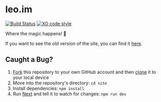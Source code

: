 # leo.im

[![Build Status](https://travis-ci.org/leo/site.svg?branch=master)](https://travis-ci.org/leo/site)
[![XO code style](https://img.shields.io/badge/code_style-XO-5ed9c7.svg)](https://github.com/sindresorhus/xo)

Where the magic happens! 🎩

If you want to see the old version of the site, you can find it [here](https://github.com/leo/site/tree/1b1459efb09526c48e9cb7be06dc703321605333).

## Caught a Bug?

1. [Fork](https://help.github.com/articles/fork-a-repo/) this repository to your own GitHub account and then [clone](https://help.github.com/articles/cloning-a-repository/) it to your local device
2. Move into the repository's directory: `cd site`
3. Install dependencies: `npm install`
4. Run [Next](https://github.com/zeit/next.js) and tell it to watch for changes: `npm run dev`
